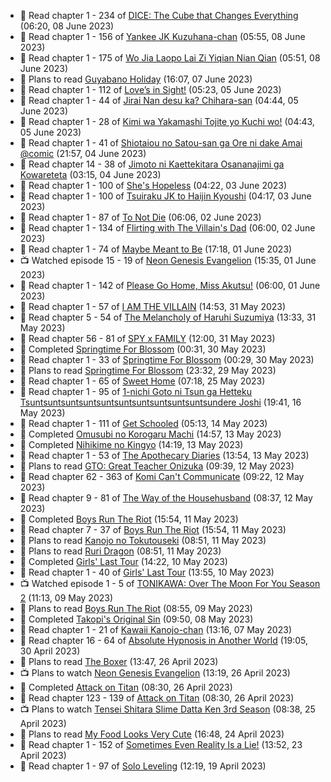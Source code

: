 <!-- ANILIST_ACTIVITY:start -->

-   📖 Read chapter 1 - 234 of [DICE: The Cube that Changes Everything](https://anilist.co/manga/85208) (06:20, 08 June 2023)
-   📖 Read chapter 1 - 156 of [Yankee JK Kuzuhana-chan](https://anilist.co/manga/116822) (05:55, 08 June 2023)
-   📖 Read chapter 1 - 175 of [Wo Jia Laopo Lai Zi Yiqian Nian Qian](https://anilist.co/manga/146267) (05:51, 08 June 2023)
-   📖 Plans to read [Guyabano Holiday](https://anilist.co/manga/105580) (16:07, 07 June 2023)
-   📖 Read chapter 1 - 112 of [Love’s in Sight!](https://anilist.co/manga/107445) (05:23, 05 June 2023)
-   📖 Read chapter 1 - 44 of [Jirai Nan desu ka? Chihara-san](https://anilist.co/manga/137714) (04:44, 05 June 2023)
-   📖 Read chapter 1 - 28 of [Kimi wa Yakamashi Tojite yo Kuchi wo!](https://anilist.co/manga/149337) (04:43, 05 June 2023)
-   📖 Read chapter 1 - 41 of [Shiotaiou no Satou-san ga Ore ni dake Amai @comic](https://anilist.co/manga/123130) (21:57, 04 June 2023)
-   📖 Read chapter 14 - 38 of [Jimoto ni Kaettekitara Osananajimi ga Kowareteta](https://anilist.co/manga/150890) (03:15, 04 June 2023)
-   📖 Read chapter 1 - 100 of [She's Hopeless](https://anilist.co/manga/126944) (04:22, 03 June 2023)
-   📖 Read chapter 1 - 100 of [Tsuiraku JK to Haijin Kyoushi](https://anilist.co/manga/99737) (04:17, 03 June 2023)
-   📖 Read chapter 1 - 87 of [To Not Die](https://anilist.co/manga/136099) (06:06, 02 June 2023)
-   📖 Read chapter 1 - 134 of [Flirting with The Villain's Dad](https://anilist.co/manga/117581) (06:00, 02 June 2023)
-   📖 Read chapter 1 - 74 of [Maybe Meant to Be](https://anilist.co/manga/146139) (17:18, 01 June 2023)
-   📺 Watched episode 15 - 19 of [Neon Genesis Evangelion](https://anilist.co/anime/30) (15:35, 01 June 2023)
-   📖 Read chapter 1 - 142 of [Please Go Home, Miss Akutsu!](https://anilist.co/manga/113501) (06:00, 01 June 2023)
-   📖 Read chapter 1 - 57 of [I AM THE VILLAIN](https://anilist.co/manga/145498) (14:53, 31 May 2023)
-   📖 Read chapter 5 - 54 of [The Melancholy of Haruhi Suzumiya](https://anilist.co/manga/31345) (13:33, 31 May 2023)
-   📖 Read chapter 56 - 81 of [SPY x FAMILY](https://anilist.co/manga/108556) (12:00, 31 May 2023)
-   📖 Completed [Springtime For Blossom](https://anilist.co/manga/112265) (00:31, 30 May 2023)
-   📖 Read chapter 1 - 33 of [Springtime For Blossom](https://anilist.co/manga/112265) (00:29, 30 May 2023)
-   📖 Plans to read [Springtime For Blossom](https://anilist.co/manga/112265) (23:32, 29 May 2023)
-   📖 Read chapter 1 - 65 of [Sweet Home](https://anilist.co/manga/100954) (07:18, 25 May 2023)
-   📖 Read chapter 1 - 95 of [1-nichi Goto ni Tsun ga Hetteku Tsuntsuntsuntsuntsuntsuntsuntsuntsuntsuntsundere Joshi](https://anilist.co/manga/152855) (19:41, 16 May 2023)
-   📖 Read chapter 1 - 111 of [Get Schooled](https://anilist.co/manga/128521) (05:13, 14 May 2023)
-   📖 Completed [Omusubi no Korogaru Machi](https://anilist.co/manga/129980) (14:57, 13 May 2023)
-   📖 Completed [Nihikime no Kingyo](https://anilist.co/manga/101983) (14:19, 13 May 2023)
-   📖 Read chapter 1 - 53 of [The Apothecary Diaries](https://anilist.co/manga/99022) (13:54, 13 May 2023)
-   📖 Plans to read [GTO: Great Teacher Onizuka](https://anilist.co/manga/30336) (09:39, 12 May 2023)
-   📖 Read chapter 62 - 363 of [Komi Can't Communicate](https://anilist.co/manga/97852) (09:22, 12 May 2023)
-   📖 Read chapter 9 - 81 of [The Way of the Househusband](https://anilist.co/manga/101233) (08:37, 12 May 2023)
-   📖 Completed [Boys Run The Riot](https://anilist.co/manga/114972) (15:54, 11 May 2023)
-   📖 Read chapter 7 - 37 of [Boys Run The Riot](https://anilist.co/manga/114972) (15:54, 11 May 2023)
-   📖 Plans to read [Kanojo no Tokutouseki](https://anilist.co/manga/101791) (08:51, 11 May 2023)
-   📖 Plans to read [Ruri Dragon](https://anilist.co/manga/127750) (08:51, 11 May 2023)
-   📖 Completed [Girls' Last Tour](https://anilist.co/manga/85412) (14:22, 10 May 2023)
-   📖 Read chapter 1 - 40 of [Girls' Last Tour](https://anilist.co/manga/85412) (13:55, 10 May 2023)
-   📺 Watched episode 1 - 5 of [TONIKAWA: Over The Moon For You Season 2](https://anilist.co/anime/141208) (11:13, 09 May 2023)
-   📖 Plans to read [Boys Run The Riot](https://anilist.co/manga/114972) (08:55, 09 May 2023)
-   📖 Completed [Takopi's Original Sin](https://anilist.co/manga/142568) (09:50, 08 May 2023)
-   📖 Read chapter 1 - 21 of [Kawaii Kanojo-chan](https://anilist.co/manga/144155) (13:16, 07 May 2023)
-   📖 Read chapter 16 - 64 of [Absolute Hypnosis in Another World](https://anilist.co/manga/145575) (19:05, 30 April 2023)
-   📖 Plans to read [The Boxer](https://anilist.co/manga/119174) (13:47, 26 April 2023)
-   📺 Plans to watch [Neon Genesis Evangelion](https://anilist.co/anime/30) (13:19, 26 April 2023)
-   📖 Completed [Attack on Titan](https://anilist.co/manga/53390) (08:30, 26 April 2023)
-   📖 Read chapter 123 - 139 of [Attack on Titan](https://anilist.co/manga/53390) (08:30, 26 April 2023)
-   📺 Plans to watch [Tensei Shitara Slime Datta Ken 3rd Season](https://anilist.co/anime/156822) (08:38, 25 April 2023)
-   📖 Plans to read [My Food Looks Very Cute](https://anilist.co/manga/129345) (16:48, 24 April 2023)
-   📖 Read chapter 1 - 152 of [Sometimes Even Reality Is a Lie!](https://anilist.co/manga/113076) (13:52, 23 April 2023)
-   📖 Read chapter 1 - 97 of [Solo Leveling](https://anilist.co/manga/105398) (12:19, 19 April 2023)

<!-- ANILIST_ACTIVITY:end -->
